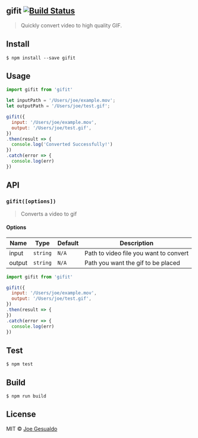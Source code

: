 ## gifit [![Build Status](https://travis-ci.org/joegesualdo/gifit.svg?branch=master)](https://travis-ci.org/joegesualdo/gifit)
> Quickly convert video to high quality GIF.

## Install
```
$ npm install --save gifit
```

## Usage
```javascript
import gifit from 'gifit'

let inputPath = '/Users/joe/example.mov';
let outputPath = '/Users/joe/test.gif';

gifit({
  input: '/Users/joe/example.mov',
  output: '/Users/joe/test.gif',
})
.then(result => {
  console.log('Converted Successfully!')
})
.catch(error => {
  console.log(err)
})
```

## API
### `gifit([options])`
> Converts a video to gif

#### Options
| Name |   Type  | Default |   Description    |
|------|---------|---------|------------------|
| input | `string` |   `N/A`   | Path to video file you want to convert|
| output | `string` |   `N/A`   | Path you want the gif to be placed

```javascript
import gifit from 'gifit'

gifit({
  input: '/Users/joe/example.mov',
  output: '/Users/joe/test.gif',
})
.then(result => {
})
.catch(error => {
  console.log(err)
})

```

## Test
```
$ npm test
```
## Build
```
$ npm run build
```

## License
MIT © [Joe Gesualdo]()
